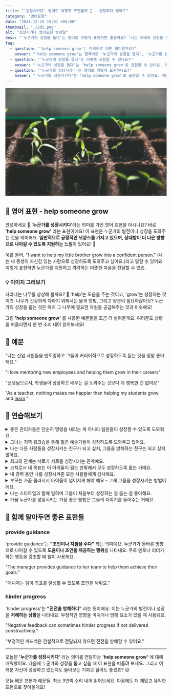 ```yaml
---
title: "'성장시키다' 영어로 어떻게 표현할까 🌱 - 성장하다 영어로"
category: "영어표현"
date: "2024-12-15 15:01 +09:00"
thumbnail: "./205.png"
alt: "성장시키다 영어표현 썸네일"
desc: "'누군가의 성장을 돕다'는 영어로 어떻게 표현하면 좋을까요? '나는 후배의 성장을 도와줄 거야', '멘토가 나를 성장시켜줬어' 등을 영어로 표현하는 법을 배워봅시다. 다양한 예문을 통해서 연습하고 본인의 표현으로 만들어 보세요."
faq:
  - question: "'help someone grow'는 한국어로 어떤 의미인가요?"
    answer: "'help someone grow'는 한국어로 '누군가의 성장을 돕다', '누군가를 성장시키다' 등으로 해석할 수 있어요."
  - question: "'누군가의 성장을 돕다'는 어떻게 표현할 수 있나요?"
    answer: "'누군가의 성장을 돕다'는 'help someone grow'로 표현할 수 있어요. 예를 들어, '나는 후배의 성장을 도와줄 거야'는 'I will help my junior grow'로 말할 수 있어요."
  - question: "'누군가를 성장시키다'는 영어로 어떻게 표현하나요?"
    answer: "'누군가를 성장시키다'는 'help someone grow'로 표현할 수 있어요. 예를 들어, '멘토 덕분에 성장할 수 있었어'는 'My mentor helped me grow'로 말할 수 있어요."
---
```


![자라고 있는 새싹들](./205-1.jpg)

## 🌟 영어 표현 - help someone grow

안녕하세요 👋 '**누군가를 성장시키다**'라는 의미를 가진 영어 표현을 아시나요? 바로 **'help someone grow'** 라는 표현이에요! 이 표현은 누군가의 발전이나 성장을 도와주는 것을 의미해요. **일반적으로 긍정적인 뉘앙스를 가지고 있으며, 상대방이 더 나은 방향으로 나아갈 수 있도록 지원하는 느낌**이 있어요! 🌱

예를 들어, "I want to help my little brother grow into a confident person." (나는 내 동생이 자신감 있는 사람으로 성장하도록 도와주고 싶어요.)라고 말할 수 있어요. 이렇게 표현하면 누군가를 지원하고 격려하는 따뜻한 마음을 전달할 수 있죠.

<script async src="https://pagead2.googlesyndication.com/pagead/js/adsbygoogle.js?client=ca-pub-1465612013356152"
     crossorigin="anonymous"></script>
<!-- engple-horizontal-ad -->

<ins class="adsbygoogle"
     style="display:block"
     data-ad-client="ca-pub-1465612013356152"
     data-ad-slot="2106896038"
     data-ad-format="auto"
     data-full-width-responsive="true"></ins>

<script>
     (adsbygoogle = window.adsbygoogle || []).push({});
</script>

### 💡 이미지 그려보기

자라나는 나무를 상상해 볼까요? 🌳 'help'는 도움을 주는 것이고, 'grow'는 성장하는 것이죠. 나무가 건강하게 자라기 위해서는 물과 햇빛, 그리고 양분이 필요하잖아요? 누군가의 성장을 돕는 것은 마치 그 나무에 필요한 자원을 공급해주는 것과 비슷해요!

그럼 **'help someone grow'** 를 사용한 예문들을 조금 더 살펴볼게요. 여러분도 상황을 떠올리면서 한 번 소리 내어 읽어보세요!

## 📖 예문

"나는 신입 사원들을 멘토링하고 그들이 커리어적으로 성장하도록 돕는 것을 정말 좋아해요."

"I love mentoring new employees and helping them grow in their careers"

"선생님으로서, 학생들이 성장하고 배우는 걸 도와주는 것보다 더 행복한 건 없어요"

"As a teacher, nothing makes me happier than helping my students grow and [learn](/blog/in-english/245.learn/)."

## 💬 연습해보기

<details>
<summary>좋은 관리자들은 단순히 명령을 내리는 게 아니라 팀원들이 성장할 수 있도록 도와줘요.</summary>
<span>Good managers don't just give orders - they help their team members grow.</span>
</details>

<details>
<summary>그녀는 지역 워크숍을 통해 젊은 예술가들이 성장하도록 도와주고 있어요.</summary>
<span>She's been helping young artists grow through her community workshops.</span>
</details>

<details>
<summary>나는 다른 사람들을 성장시키는 친구가 되고 싶지, 그들을 방해하는 친구는 되고 싶지 않아요.</summary>
<span>I want to be <a href="/blog/그런-사람-아니야-영어표현/">the kind of friend who</a> helps others grow, not <a href="/blog/vocab-1/024.hold-someone-back/">holds them back</a>.</span>
</details>

<details>
<summary>최고의 관계는 서로가 서로를 성장시키는 관계예요.</summary>
<span>The best relationships are when both partners help each other grow.</span>
</details>

<details>
<summary>코치로서 내 목표는 이 아이들이 필드 안팎에서 모두 성장하도록 돕는 거예요.</summary>
<span>My goal as a coach is to help these kids grow both on and off the field.</span>
</details>

<details>
<summary>내 경력 동안 나를 성장시켜준 모든 사람들에게 감사해요.</summary>
<span>I'm grateful for all the people who helped me grow throughout my career.</span>
</details>

<details>
<summary>부모는 가끔 물러서서 아이들이 넘어지게 해야 해요 - 그게 그들을 성장시키는 방법이에요.</summary>
<span>Parents need to step back sometimes and let their kids fall - that's how you help them grow.</span>
</details>

<details>
<summary>나는 스타트업과 함께 일하며 그들이 처음부터 성장하는 걸 돕는 걸 좋아해요.</summary>
<span>I love working with startups and helping them grow from the ground up.</span>
</details>

<details>
<summary>가끔 누군가를 성장시키는 가장 좋은 방법은 그들의 이야기를 들어주는 거예요.</summary>
<span>Sometimes the best way to help someone grow is to just listen to them.</span>
</details>

## 🤝 함께 알아두면 좋은 표현들

### provide guidance

'provide guidance'는 **"조언이나 지침을 주다"** 라는 의미예요. 누군가가 올바른 방향으로 나아갈 수 있도록 **도움이나 조언을 제공하는 행위**를 나타내요. 주로 멘토나 리더가 하는 행동을 강조할 때 많이 사용해요.

"The manager provides guidance to her team to help them achieve their goals."

"매니저는 팀이 목표를 달성할 수 있도록 조언을 해줘요."

### hinder progress

'hinder progress'는 **"진전을 방해하다"** 라는 뜻이에요. 이는 누군가의 발전이나 성장을 **저해하는 상황**을 나타내요. 부정적인 영향을 미치거나 방해 요소가 있을 때 사용돼요.

"Negative feedback can sometimes hinder progress if not delivered constructively."

"부정적인 피드백은 건설적으로 전달되지 않으면 진전을 방해할 수 있어요."

---

오늘은 **'누군가를 성장시키다'** 라는 의미를 전달하는 **'help someone grow'** 에 대해 배워봤어요. 다음에 누군가의 성장을 돕고 싶을 때 이 표현을 떠올려 보세요. 그리고 여러분 자신이 성장하고 있는지도 돌아보는 기회로 삼아도 좋겠죠? 😊

오늘 배운 표현과 예문들, 최소 3번씩 소리 내어 읽어보세요. 다음에도 더 재밌고 유익한 표현으로 찾아올게요!
